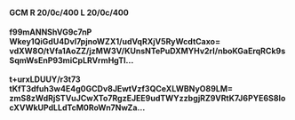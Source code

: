 #### GCM R 20/0c/400 L 20/0c/400
**f99mANNShVG9c7nP**<br/>**Wkey1QiGdU4Dvl7pjnoWZX1/udVqRXjV5RyWcdtCaxo=**<br/>**vdXW8O/tVfa1AoZZ/jzMW3V/KUnsNTePuDXMYHv2rI/nboKGaErqRCk9sSqmWsEnP93miCpLRVrmHgTl...**<br/><br/>
**t+urxLDUUY/r3t73**<br/>**tKfT3dfuh3w4E4g0GCDv8JEwtVzf3QCeXLWBNyO89LM=**<br/>**zmS8zWdRjSTVuJCwXTo7RgzEJEE9udTWYzzbgjRZ9VRtK7J6PYE6S8IocXVWkUPdLLdTcM0RoWn7NwZa...**